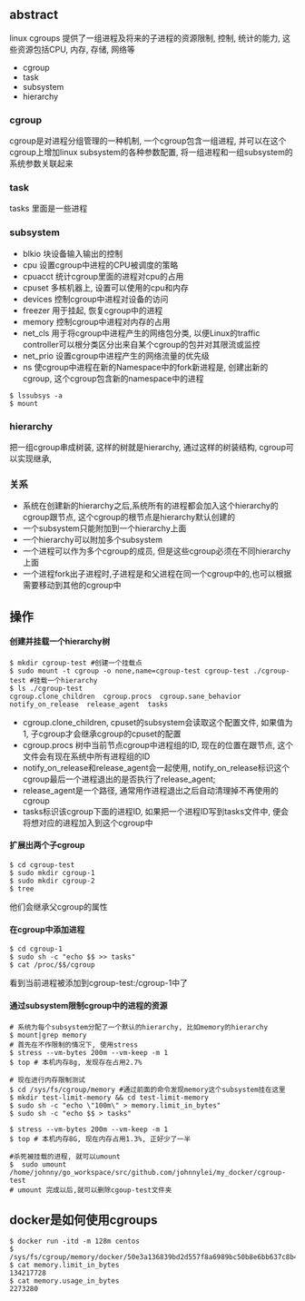 ## abstract
linux cgroups 提供了一组进程及将来的子进程的资源限制, 控制, 统计的能力, 这些资源包括CPU, 内存, 存储, 网络等

- cgroup
- task
- subsystem
- hierarchy

### cgroup
cgroup是对进程分组管理的一种机制, 一个cgroup包含一组进程, 并可以在这个cgroup上增加linux subsystem的各种参数配置, 将一组进程和一组subsystem的系统参数关联起来

### task
tasks 里面是一些进程

### subsystem
- blkio 块设备输入输出的控制
- cpu 设置cgroup中进程的CPU被调度的策略
- cpuacct 统计cgroup里面的进程对cpu的占用
- cpuset 多核机器上, 设置可以使用的cpu和内存
- devices 控制cgroup中进程对设备的访问
- freezer 用于挂起, 恢复cgroup中的进程
- memory 控制cgroup中进程对内存的占用
- net_cls 用于将cgroup中进程产生的网络包分类, 以便Linux的traffic controller可以根分类区分出来自某个cgroup的包并对其限流或监控
- net_prio 设置cgroup中进程产生的网络流量的优先级
- ns 使cgroup中进程在新的Namespace中的fork新进程是, 创建出新的cgroup, 这个cgroup包含新的namespace中的进程

```
$ lssubsys -a
$ mount
```
### hierarchy
把一组cgroup串成树装, 这样的树就是hierarchy, 通过这样的树装结构, cgroup可以实现继承,

### 关系
- 系统在创建新的hierarchy之后,系统所有的进程都会加入这个hierarchy的cgroup跟节点, 这个cgroup的根节点是hierarchy默认创建的
- 一个subsystem只能附加到一个hierarchy上面
- 一个hierarchy可以附加多个subsystem
- 一个进程可以作为多个cgroup的成员, 但是这些cgroup必须在不同hierarchy上面
- 一个进程fork出子进程时,子进程是和父进程在同一个cgroup中的,也可以根据需要移动到其他的cgroup中

## 操作
#### 创建并挂载一个hierarchy树
```
$ mkdir cgroup-test #创建一个挂载点
$ sudo mount -t cgroup -o none,name=cgroup-test cgroup-test ./cgroup-test #挂载一个hierarchy
$ ls ./cgroup-test
cgroup.clone_children  cgroup.procs  cgroup.sane_behavior  notify_on_release  release_agent  tasks
```

- cgroup.clone_children, cpuset的subsystem会读取这个配置文件, 如果值为1, 子cgroup才会继承cgroup的cpuset的配置
- cgroup.procs 树中当前节点cgroup中进程组的ID, 现在的位置在跟节点, 这个文件会有现在系统中所有进程组的ID
- notify_on_release和release_agent会一起使用, notify_on_release标识这个cgroup最后一个进程退出的是否执行了release_agent;
- release_agent是一个路径, 通常用作进程退出之后自动清理掉不再使用的cgroup
- tasks标识该cgroup下面的进程ID, 如果把一个进程ID写到tasks文件中, 便会将想对应的进程加入到这个cgroup中

#### 扩展出两个子cgroup
```
$ cd cgroup-test
$ sudo mkdir cgroup-1
$ sudo mkdir cgroup-2
$ tree
```

他们会继承父cgroup的属性

#### 在cgroup中添加进程
```
$ cd cgroup-1
$ sudo sh -c "echo $$ >> tasks"
$ cat /proc/$$/cgroup
```
看到当前进程被添加到cgroup-test:/cgroup-1中了

#### 通过subsystem限制cgroup中的进程的资源
```
# 系统为每个subsystem分配了一个默认的hierarchy, 比如memory的hierarchy
$ mount|grep memory
# 首先在不作限制的情况下, 使用stress
$ stress --vm-bytes 200m --vm-keep -m 1
$ top # 本机内存8g, 发现存在占用2.7%

# 现在进行内存限制测试
$ cd /sys/fs/cgroup/memory #通过前面的命令发现memory这个subsystem挂在这里
$ mkdir test-limit-memory && cd test-limit-memory
$ sudo sh -c "echo \"100m\" > memory.limit_in_bytes"
$ sudo sh -c "echo $$ > tasks"

$ stress --vm-bytes 200m --vm-keep -m 1
$ top # 本机内存8G, 现在内存占用1.3%, 正好少了一半

#杀死被挂载的进程, 就可以umount
$  sudo umount /home/johnny/go_workspace/src/github.com/johnnylei/my_docker/cgroup-test
# umount 完成以后,就可以删除cgoup-test文件夹
```

## docker是如何使用cgroups
```
$ docker run -itd -m 128m centos
$ /sys/fs/cgroup/memory/docker/50e3a136839bd2d557f8a6989bc50b8e6bb637c8b430d1eec51b5a7d018ae0b9
$ cat memory.limit_in_bytes
134217728
$ cat memory.usage_in_bytes
2273280
```